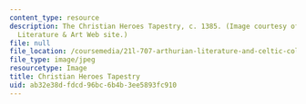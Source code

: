 ```yaml
---
content_type: resource
description: The Christian Heroes Tapestry, c. 1385. (Image courtesy of the Arthurian
  Literature & Art Web site.)
file: null
file_location: /coursemedia/21l-707-arthurian-literature-and-celtic-colonization-spring-2005/ab32e38dfdcd96bc6b4b3ee5893fc910_chp_court.jpg
file_type: image/jpeg
resourcetype: Image
title: Christian Heroes Tapestry
uid: ab32e38d-fdcd-96bc-6b4b-3ee5893fc910
---
```

